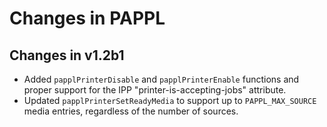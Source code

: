 Changes in PAPPL
================

Changes in v1.2b1
-----------------

- Added `papplPrinterDisable` and `papplPrinterEnable` functions and proper
  support for the IPP "printer-is-accepting-jobs" attribute.
- Updated `papplPrinterSetReadyMedia` to support up to `PAPPL_MAX_SOURCE`
  media entries, regardless of the number of sources.
